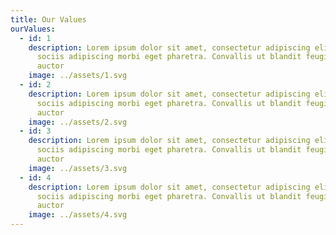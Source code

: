 ```yaml
---
title: Our Values
ourValues:
  - id: 1
    description: Lorem ipsum dolor sit amet, consectetur adipiscing elit. Etiam
      sociis adipiscing morbi eget pharetra. Convallis ut blandit feugiat mollis
      auctor
    image: ../assets/1.svg
  - id: 2
    description: Lorem ipsum dolor sit amet, consectetur adipiscing elit. Etiam
      sociis adipiscing morbi eget pharetra. Convallis ut blandit feugiat mollis
      auctor
    image: ../assets/2.svg
  - id: 3
    description: Lorem ipsum dolor sit amet, consectetur adipiscing elit. Etiam
      sociis adipiscing morbi eget pharetra. Convallis ut blandit feugiat mollis
      auctor
    image: ../assets/3.svg
  - id: 4
    description: Lorem ipsum dolor sit amet, consectetur adipiscing elit. Etiam
      sociis adipiscing morbi eget pharetra. Convallis ut blandit feugiat mollis
      auctor
    image: ../assets/4.svg
---
```

